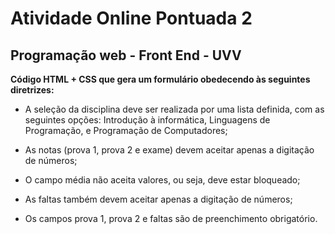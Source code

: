 # Atividade Online Pontuada 2 

## Programação web - Front End - UVV



**Código HTML + CSS que gera um formulário obedecendo às seguintes diretrizes:** 

* A seleção da disciplina deve ser realizada por uma lista definida, com as seguintes opções: Introdução à informática, Linguagens de Programação, e Programação de Computadores; 

* As notas (prova 1, prova 2 e exame) devem aceitar apenas a digitação de números; 

* O campo média não aceita valores, ou seja, deve estar bloqueado; 

* As faltas também devem aceitar apenas a digitação de números; 

* Os campos prova 1, prova 2 e faltas são de preenchimento obrigatório.

